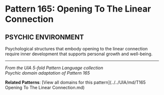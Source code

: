 # Pattern 165: Opening To The Linear Connection

## PSYCHIC ENVIRONMENT

Psychological structures that embody opening to the linear connection require inner development that supports personal growth and well-being.

---

*From the UIA 5-fold Pattern Language collection*  
*Psychic domain adaptation of Pattern 165*

**Related Patterns**: [View all domains for this pattern](../../UIA/md/T165 Opening To The Linear Connection.md)